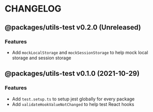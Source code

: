 # CHANGELOG
## @packages/utils-test v0.2.0 (Unreleased)
### Features

- Add `mockLocalStorage` and `mockSessionStorage` to help mock local storage and session storage

## @packages/utils-test v0.1.0 (2021-10-29)
### Features

- Add `test.setup.ts` to setup jest globally for every package
- Add `validateHookValueNotChanged` to help test React hooks
